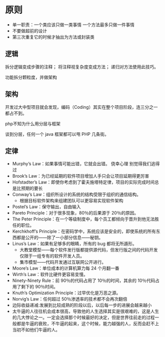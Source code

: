 # 原则

- 单一职责：一个类应该只做一类事情 一个方法最多只做一件事情
- 不要做超前的设计
- 第三次重复它的时候才抽出为方法或封装类

## 逻辑

拆分逻辑变成步骤的注释； 将注释视复杂度变成方法； 递归对方法使用此技巧。

功能拆分颗粒度，并做架构

## 架构

开发过大中型项目就会发现，编码（Coding）其实在整个项目阶段，连三分之一都占不到。

php不知为什么用分层与框架

谈到分层，任何一个 java 框架都可以甩 PHP 几条街。

## 定律

* Murphy’s Law：如果事情可能出错，它就会出错。 侥幸心理  别觉得我们逃得过
* Brook’s Law：为已经延期的软件项目增加人手只会让项目延期得更厉害
* Hofstadter’s Law：即使你考虑到了霍夫施塔特定律，项目的实际完成时间总是比预期的要长
* Conway’s Law：组织所设计的系统的结构受限于组织的通信结构。
    - 根据目标软件架构来组建团队可以更容易实现软件架构
* Postel’s Law：保守输出，自由输入
* Pareto Principle：对于很多现象，80％的后果源于 20％的原因。
* The Peter Principle：在一个等级制度中，每个员工都倾向于晋升到他无法胜任的职位。
* Kerchkhoff’s Principle：在密码学中，系统应该是安全的，即使系统的所有东西都是公开的——除了一小部分信息——秘钥。
* Linus’s Law：如果有足够多的眼睛，所有的 bug 都将无所遁形。
    - 大教堂模型——每个软件发行版都提供源代码，但发行版之间的代码开发仅限于一组专有的软件开发人员。
    - 集市模型——代码开发通过互联网公开进行。
* Moore’s Law：单位成本的计算机算力每 24 个月翻一番
* Wirth’s Law：软件比硬件更容易变慢。
* Ninety-Ninety Rule：前 90％的代码占用了 10％的时间，其余的 10％代码占用了剩下的 90％时间。
* Knuth’s Optimization Principle：过早优化是万恶之源。
* Norvig’s Law：任何超过 50％渗透率的技术都不会再次翻倍
* 边际收益递减:发展到比较成熟的阶段以后，以后每一步的进展会越来越小
* 太牛逼的人往往机会成本很高，导致他的人生选择其实是很艰难的，这是人生的几大悖论之一。一定会选择那个时候最好的决定，但是世界往前走的过程一般都是牛逼的衰败，不牛逼的起来，这个时候，能力越强的人，反而会赶不上当初不如他们牛逼的人。
